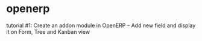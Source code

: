 openerp
=======

tutorial #1: Create an addon module in OpenERP – Add new field and display it on Form, Tree and Kanban view
